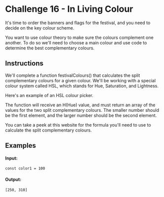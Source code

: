 # Challenge 16 - In Living Colour

It's time to order the banners and flags for the festival, and you need to decide on the key colour scheme.

You want to use colour theory to make sure the colours complement one another. To do so we'll need to choose a main colour and use code to determine the best complementary colours.

## Instructions

We'll complete a function festivalColours() that calculates the split complementary colours for a given colour. We'll be working with a special colour system called HSL, which stands for Hue, Saturation, and Lightness.

Here's an example of an HSL colour picker.

The function will receive an H(Hue) value, and must return an array of the values for the two split complementary colours. The smaller number should be the first element, and the larger number should be the second element.

You can take a peek at this website for the formula you'll need to use to calculate the split complementary colours.

## Examples

#### Input:

    const color1 = 100

#### Output:

    [250, 310]

